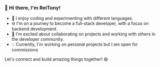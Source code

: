 ### 👋 Hi there, I'm ReiTony!

* 🚀 I enjoy coding and experimenting with different languages.
* 🌐 I'm on a journey to become a full-stack developer, with a focus on backend development.
* 🤝 I'm excited about collaborating on projects and working with others in the developer community.
* 💡 Currently, I'm working on personal projects but I am open for commissions

Let's connect and build amazing things together! 😄
